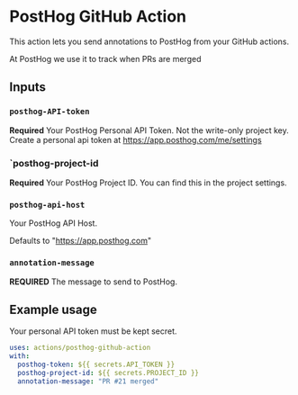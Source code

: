 # PostHog GitHub Action

This action lets you send annotations to PostHog from your GitHub actions.

At PostHog we use it to track when PRs are merged

## Inputs

### `posthog-API-token`

**Required** Your PostHog Personal API Token. Not the write-only project key. Create a personal api token at https://app.posthog.com/me/settings

### `posthog-project-id

**Required** Your PostHog Project ID. You can find this in the project settings.

### `posthog-api-host`

Your PostHog API Host.

Defaults to "https://app.posthog.com"

### `annotation-message`

**REQUIRED** The message to send to PostHog.

## Example usage

Your personal API token must be kept secret.

```yaml
uses: actions/posthog-github-action
with:
  posthog-token: ${{ secrets.API_TOKEN }}
  posthog-project-id: ${{ secrets.PROJECT_ID }}
  annotation-message: "PR #21 merged"
```

